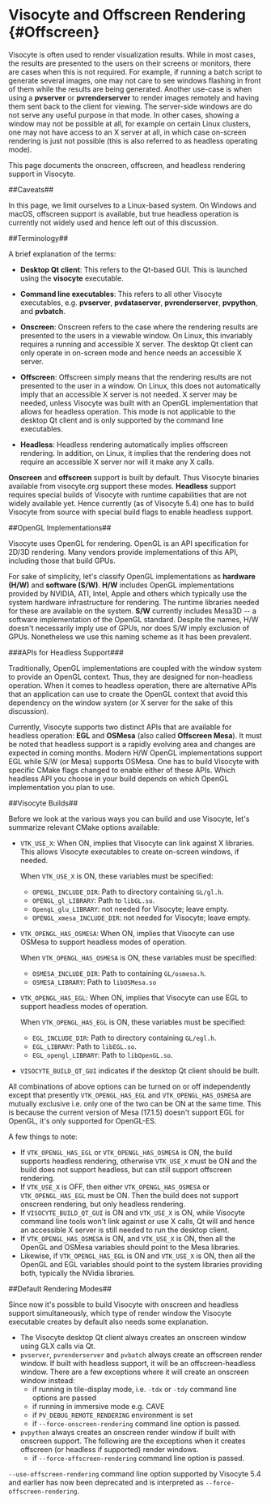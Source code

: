 Visocyte and Offscreen Rendering        {#Offscreen}
================================

Visocyte is often used to render visualization results. While in most cases,
the results are presented to the users on their screens or monitors, there are
cases when this is not required. For example, if running a batch script to
generate several images, one may not care to see windows flashing in front of
them while the results are being generated. Another use-case is when using a
**pvserver** or **pvrenderserver** to render images remotely and having them
sent back to the client for viewing. The server-side windows are do not serve
any useful purpose in that mode. In other cases, showing a window may not be
possible at all, for example on certain Linux clusters, one may not have access
to an X server at all, in which case on-screen rendering is just not possible
(this is also referred to as headless operating mode).

This page documents the onscreen, offscreen, and headless rendering support in
Visocyte.

##Caveats##

In this page, we limit ourselves to a Linux-based system. On Windows and macOS,
offscreen support is available, but true headless operation is currently not
widely used and hence left out of this discussion.

##Terminology##

A brief explanation of the terms:

* **Desktop Qt client**: This refers to the Qt-based GUI. This is launched using
  the **visocyte** executable.

* **Command line executables**: This refers to all other Visocyte executables,
  e.g. **pvserver**, **pvdataserver**, **pvrenderserver**, **pvpython**,
  and **pvbatch**.

* **Onscreen**: Onscreen refers to the case where the rendering results are
  presented to the users in a viewable window. On Linux, this invariably requires
  a running and accessible X server. The desktop Qt client can only operate in
  on-screen mode and hence needs an accessible X server.

* **Offscreen**: Offscreen simply means that the rendering results are not presented
  to the user in a window. On Linux, this does not automatically imply that an
  accessible X server is not needed. X server may be needed, unless Visocyte
  was built with an OpenGL implementation that allows for headless operation.
  This mode is not applicable to the desktop Qt client and is only supported
  by the command line executables.

* **Headless**: Headless rendering automatically implies offscreen rendering.
  In addition, on Linux, it implies that the rendering does not require an
  accessible X server nor will it make any X calls.

**Onscreen** and **offscreen** support is built by default. Thus Visocyte
binaries available from visocyte.org support these modes. **Headless** support
requires special builds of Visocyte with runtime capabilities that are not
widely available yet. Hence currently (as of Visocyte 5.4) one has to build
Visocyte from source with special build flags to enable headless support.

##OpenGL Implementations##

Visocyte uses OpenGL for rendering. OpenGL is an API specification for 2D/3D
rendering. Many vendors provide implementations of this API, including those
that build GPUs.

For sake of simplicity, let's classify OpenGL implementations as **hardware
(H/W)** and **software (S/W)**. **H/W** includes OpenGL implementations provided by
NVIDIA, ATI, Intel, Apple and others which typically use the system hardware
infrastructure for rendering. The runtime libraries needed for these are
available on the system. **S/W** currently includes Mesa3D -- a software
implementation of the OpenGL standard. Despite the names, H/W doesn't
necessarily imply use of GPUs, nor does S/W imply exclusion of GPUs. Nonetheless
we use this naming scheme as it has been prevalent.

###APIs for Headless Support###

Traditionally, OpenGL implementations are coupled with the window system to
provide an OpenGL context. Thus, they are designed for non-headless operation.
When it comes to headless operation, there are alternative APIs that an
application can use to create the OpenGL context that avoid this dependency on
the window system (or X server for the sake of this discussion).

Currently, Visocyte supports two distinct APIs that are available for headless
operation: **EGL** and **OSMesa** (also called **Offscreen Mesa**). It must be
noted that headless support is a rapidly evolving area and changes are expected
in coming months. Modern H/W OpenGL implementations support EGL while S/W
(or Mesa) supports OSMesa. One has to build Visocyte with specific CMake flags
changed to enable either of these APIs. Which headless API you choose in your
build depends on which OpenGL implementation you plan to use.

##Visocyte Builds##

Before we look at the various ways you can build and use Visocyte, let's
summarize relevant CMake options available:

* `VTK_USE_X`: When ON, implies that Visocyte can link against X libraries.
  This allows Visocyte executables to create on-screen windows, if needed.

  When `VTK_USE_X` is ON, these variables must be specified:
  * `OPENGL_INCLUDE_DIR`: Path to directory containing `GL/gl.h`.
  * `OPENGL_gl_LIBRARY`: Path to `libGL.so`.
  * `OpengL_glu_LIBRARY`: not needed for Visocyte; leave empty.
  * `OPENGL_xmesa_INCLUDE_DIR`: not needed for Visocyte; leave empty.

* `VTK_OPENGL_HAS_OSMESA`: When ON, implies that Visocyte can use OSMesa
  to support headless modes of operation.

  When `VTK_OPENGL_HAS_OSMESA` is ON, these variables must be specified:
  * `OSMESA_INCLUDE_DIR`: Path to containing `GL/osmesa.h`.
  * `OSMESA_LIBRARY`: Path to `libOSMesa.so`

* `VTK_OPENGL_HAS_EGL`: When ON, implies that Visocyte can use EGL to support
  headless modes of operation.

  When `VTK_OPENGL_HAS_EGL` is ON, these variables must be specified:
  * `EGL_INCLUDE_DIR`: Path to directory containing `GL/egl.h`.
  * `EGL_LIBRARY`: Path to `libEGL.so`.
  * `EGL_opengl_LIBRARY`: Path to `libOpenGL.so`.

* `VISOCYTE_BUILD_QT_GUI` indicates if the desktop Qt client should be built.


All combinations of above options can be turned on or off independently except that
presently `VTK_OPENGL_HAS_EGL` and `VTK_OPENGL_HAS_OSMESA` are mutually exclusive i.e.
only one of the two can be ON at the same time. This is because the current version of Mesa (17.1.5)
doesn't support EGL for OpenGL, it's only supported for OpenGL-ES.

A few things to note:
* If `VTK_OPENGL_HAS_EGL` or `VTK_OPENGL_HAS_OSMESA` is ON, the build supports headless rendering, otherwise
  `VTK_USE_X` must be ON and the build does not support headless, but can still support offscreen rendering.
* If `VTK_USE_X` is OFF, then either `VTK_OPENGL_HAS_OSMESA` or `VTK_OPENGL_HAS_EGL` must be ON. Then the build
  does not support onscreen rendering, but only headless rendering.
* If `VISOCYTE_BUILD_QT_GUI` is ON and `VTK_USE_X` is ON, while Visocyte command line tools won't
  link against or use X calls, Qt will and hence an accessible X server is still needed to run the
  desktop client.
* If `VTK_OPENGL_HAS_OSMESA` is ON, and `VTK_USE_X` is ON, then all the OpenGL and OSMesa variables
  should point to the Mesa libraries.
* Likewise, if `VTK_OPENGL_HAS_EGL` is ON and `VTK_USE_X` is ON, then all the OpenGL and EGL variables should point
  to the system libraries providing both, typically the NVidia libraries.

##Default Rendering Modes##

Since now it's possible to build Visocyte with onscreen and headless support simultaneously, which type of render window the Visocyte
executable creates by default also needs some explanation.

* The Visocyte desktop Qt client always creates an onscreen window using GLX calls via Qt.
* `pvserver`, `pvrenderserver` and `pvbatch` always create an offscreen render window. If built with headless support,
  it will be an offscreen-headless window. There are a few exceptions where it will create an onscreen window instead:
  - if running in tile-display mode, i.e. `-tdx` or `-tdy` command line options are passed
  - if running in immersive mode e.g. CAVE
  - if `PV_DEBUG_REMOTE_RENDERING` environment is set
  - if `--force-onscreen-rendering` command line option is passed.
* `pvpython` always creates an onscreen render window if built with onscreen support. The following are the exceptions when it
  creates offscreen (or headless if supported) render windows.
  - if `--force-offscreen-rendering` command line option is passed.

`--use-offscreen-rendering` command line option supported by Visocyte 5.4 and earlier has now been deprecated and is
interpreted as `--force-offscreen-rendering`.
